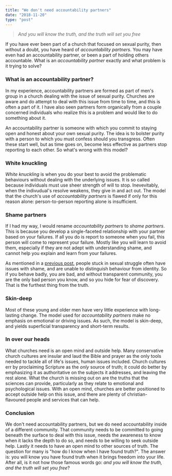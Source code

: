 ```yaml
---
title: "We don't need accountability partners"
date: "2018-11-20"
type: "post"
---
```


> _And you will know the truth, and the truth will set you free_

If you have ever been part of a church that focused on sexual purity, then without a doubt, you have heard of _accountability partners_. You may have even had an accountability partner, or been a part of holding others accountable. What is an _accountability partner_ exactly and what problem is it trying to solve?

### What is an accountability partner?
In my experience, accountability partners are formed as part of men's group in a church dealing with the issue of sexual purity. Churches are aware and do attempt to deal with this issue from time to time, and this is often a part of it. I have also seen partners form organically from a couple concerned individuals who realize this is a problem and would like to do something about it.

An accountability partner is someone with which you commit to staying open and honest about your own sexual purity. The idea is to bolster purity with a person to which you must confess should you transgress. Often these start well, but as time goes on, become less effective as partners stop reporting to each other. So what's wrong with this model?

### White knuckling
_White knuckling_ is when you do your best to avoid the problematic behaviours without dealing with the underlying issues. It is so called because individuals must use sheer strength of will to stop. Inevevitably, when the indivudual's resolve weakens, they give in and act out. The model that the church's use of _accountability partners_ is flawed if only for this reason alone: person-to-person reporting alone is insufficient.

### Shame partners
If I had my way, I would rename _accountability partners_ to _shame partners_. This is because you develop a single-faceted relationship with your partner based on your failures. If all you do is report to someone when you fail, this person will come to represent your failure. Mostly like you will learn to avoid them, especially if they are not adept with understanding shame, and cannot help you explain and learn from your failures. 

As mentioned in a [previous post](/posts/so-what-are-we-hiding-and-why), people stuck in sexual struggle often have issues with shame, and are unable to distinguish behaviour from identity. So if you behave badly, you are bad, and without transparent community, you are the only bad person you know, and so you hide for fear of discovery. That is the furthest thing from the truth. 

### Skin-deep
Most of these young and older men have very little experience with long-lasting change. The model used for _accountability partners_ make no emphasis on emotional or driving issues. As such, the model is skin-deep, and yields superficial transparency and short-term results. 

### In over our heads
What churches need is an open mind and outside help. Many conservative church cultures are insular and laud the Bible and prayer as the only tools needed to tackle all of life's issues, human issues included. Church cultures err by proclaiming Scripture as the _only_ source of truth; it could do better by emphasizing it as authoritative on the subjects it addresses, and leaving the rest alone. What the church is missing out on are the truths that the sciences can provide, particularly as they relate to emotional and psychological issues. With an open mind, churches are better positioned to accept outside help on this issue, and there are plenty of christian-flavoured people and services that can help.

### Conclusion
We don't need accountability partners, but we do need accountability inside of a different community. That community needs to be committed to going beneath the surface to deal with this issue, needs the awareness to know when it lacks the depth to do so, and needs to be willing to seek outside help. Lastly it needs to have an open mind to other sources of truth. The question for many is "how do I know when I have found truth?". The answer is: you will know you have found truth when it brings freedom into your life. After all, is it not how those famous words go: _and you will know the truth, and the truth will set you free_? 

